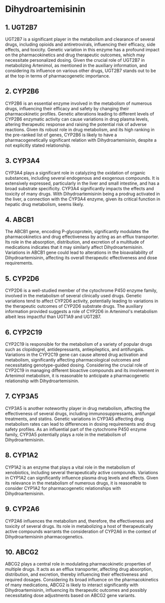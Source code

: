 # Dihydroartemisinin

## 1. UGT2B7
UGT2B7 is a significant player in the metabolism and clearance of several drugs, including opioids and antiretrovirals, influencing their efficacy, side effects, and toxicity. Genetic variation in this enzyme has a profound impact on the pharmacokinetics and drug therapeutic outcomes, which may necessitate personalized dosing. Given the crucial role of UGT2B7 in metabolizing Artenimol, as mentioned in the auxiliary information, and considering its influence on various other drugs, UGT2B7 stands out to be at the top in terms of pharmacogenetic importance.

## 2. CYP2B6
CYP2B6 is an essential enzyme involved in the metabolism of numerous drugs, influencing their efficacy and safety by changing their pharmacokinetic profiles. Genetic alterations leading to different levels of CYP2B6 enzymatic activity can cause variations in drug plasma levels, altering therapeutic response and raising the potential risk of adverse reactions. Given its robust role in drug metabolism, and its high ranking in the pre-ranked list of genes, CYP2B6 is likely to have a pharmacogenetically significant relation with Dihydroartemisinin, despite a not explicitly stated relationship.

## 3. CYP3A4
CYP3A4 plays a significant role in catalyzing the oxidation of organic substances, including several endogenous and exogenous compounds. It is extensively expressed, particularly in the liver and small intestine, and has a broad substrate specificity. CYP3A4 significantly impacts the effects and toxicity of many drugs. With Dihydroartemisinin being a prodrug activated in the liver, a connection with the CYP3A4 enzyme, given its critical function in hepatic drug metabolism, seems likely.

## 4. ABCB1
The ABCB1 gene, encoding P-glycoprotein, significantly modulates the pharmacokinetics and drug effectiveness by acting as an efflux transporter. Its role in the absorption, distribution, and excretion of a multitude of medications indicates that it may similarly affect Dihydroartemisinin. Variations in ABCB1 gene could lead to alterations in the bioavailability of Dihydroartemisinin, affecting its overall therapeutic effectiveness and dose requirements.

## 5. CYP2D6
CYP2D6 is a well-studied member of the cytochrome P450 enzyme family, involved in the metabolism of several clinically used drugs. Genetic variations tend to affect CYP2D6 activity, potentially leading to variations in the therapeutic outcomes of CYP2D6 substrate drugs. The auxiliary information provided suggests a role of CYP2D6 in Artenimol's metabolism albeit less impactful than UGT1A9 and UGT2B7.

## 6. CYP2C19
CYP2C19 is responsible for the metabolism of a variety of popular drugs such as clopidogrel, antidepressants, antiepileptics, and antifungals. Variations in the CYP2C19 gene can cause altered drug activation and metabolism, significantly affecting pharmacological outcomes and necessitating genotype-guided dosing. Considering the crucial role of CYP2C19 in managing different bioactive compounds and its involvement in Artenimol metabolism, it is reasonable to anticipate a pharmacogenetic relationship with Dihydroartemisinin.

## 7. CYP3A5
CYP3A5 is another noteworthy player in drug metabolism, affecting the effectiveness of several drugs, including immunosuppressants, antifungal treatments, and statins. Genetic variations in CYP3A5 affecting drug metabolism rates can lead to differences in dosing requirements and drug safety profiles. As an influential part of the cytochrome P450 enzyme family, CYP3A5 potentially plays a role in the metabolism of Dihydroartemisinin.

## 8. CYP1A2
CYP1A2 is an enzyme that plays a vital role in the metabolism of xenobiotics, including several therapeutically active compounds. Variations in CYP1A2 can significantly influence plasma drug levels and effects. Given its relevance in the metabolism of numerous drugs, it is reasonable to consider CYP1A2 for pharmacogenetic relationships with Dihydroartemisinin.

## 9. CYP2A6
CYP2A6 influences the metabolism and, therefore, the effectiveness and toxicity of several drugs. Its role in metabolizing a host of therapeutically active compounds warrants the consideration of CYP2A6 in the context of Dihydroartemisinin pharmacogenetics.

## 10. ABCG2
ABCG2 plays a central role in modulating pharmacokinetic properties of multiple drugs. It acts as an efflux transporter, affecting drug absorption, distribution, and excretion, thereby influencing their effectiveness and required dosages. Considering its broad influence on the pharmacokinetics of many medications, ABCG2 is likely to interact significantly with Dihydroartemisinin, influencing its therapeutic outcomes and possibly necessitating dose adjustments based on ABCG2 gene variants.

